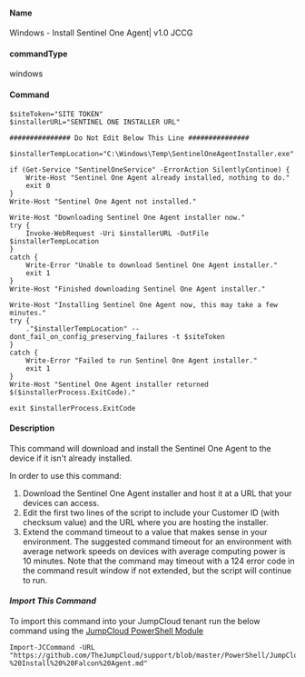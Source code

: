 #### Name

Windows - Install Sentinel One Agent| v1.0 JCCG

#### commandType

windows

#### Command

```
$siteToken="SITE TOKEN"
$installerURL="SENTINEL ONE INSTALLER URL"

############### Do Not Edit Below This Line ###############

$installerTempLocation="C:\Windows\Temp\SentinelOneAgentInstaller.exe"

if (Get-Service "SentinelOneService" -ErrorAction SilentlyContinue) {
    Write-Host "Sentinel One Agent already installed, nothing to do."
    exit 0
}
Write-Host "Sentinel One Agent not installed."

Write-Host "Downloading Sentinel One Agent installer now."
try {
    Invoke-WebRequest -Uri $installerURL -OutFile $installerTempLocation
}
catch {
    Write-Error "Unable to download Sentinel One Agent installer."
    exit 1
}
Write-Host "Finished downloading Sentinel One Agent installer."

Write-Host "Installing Sentinel One Agent now, this may take a few minutes."
try {
    ."$installerTempLocation" --dont_fail_on_config_preserving_failures -t $siteToken
}
catch {
    Write-Error "Failed to run Sentinel One Agent installer."
    exit 1
}
Write-Host "Sentinel One Agent installer returned $($installerProcess.ExitCode)."

exit $installerProcess.ExitCode

```

#### Description

This command will download and install the Sentinel One Agent to the device if it isn't already installed.

In order to use this command:

1. Download the Sentinel One Agent installer and host it at a URL that your devices can access.
2. Edit the first two lines of the script to include your Customer ID (with checksum value) and the URL where you are hosting the installer.
3. Extend the command timeout to a value that makes sense in your environment. The suggested command timeout for an environment with average network speeds on devices with average computing power is 10 minutes. Note that the command may timeout with a 124 error code in the command result window if not extended, but the script will continue to run.

#### _Import This Command_

To import this command into your JumpCloud tenant run the below command using the [JumpCloud PowerShell Module](https://github.com/TheJumpCloud/support/wiki/Installing-the-JumpCloud-PowerShell-Module)

```
Import-JCCommand -URL "https://github.com/TheJumpCloud/support/blob/master/PowerShell/JumpCloud%20Commands%20Gallery/Windows%20Commands/Windows%20-%20Install%20%20Falcon%20Agent.md"
```
